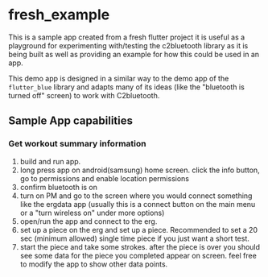 # fresh_example

This is a sample app created from a fresh flutter project it is useful as a playground for experimenting with/testing the c2bluetooth library as it is being built as well as providing an example for how this could be used in an app.

This demo app is designed in a similar way to the demo app of the `flutter_blue` library and adapts many of its ideas (like the "bluetooth is turned off" screen) to work with C2bluetooth.

## Sample App capabilities
### Get workout summary information

1. build and run app.
2. long press app on android(samsung) home screen. click the info button, go to permissions and enable location permissions
3. confirm bluetooth is on
4. turn on PM and go to the screen where you would connect something like the ergdata app (usually this is a connect button on the main menu or a "turn wireless on" under more options)
5. open/run the app and connect to the erg.
6. set up a piece on the erg and set up a piece. Recommended to set a 20 sec (minimum allowed) single time piece if you just want a short test.
7. start the piece and take some strokes. after the piece is over you should see some data for the piece you completed appear on screen. feel free to modify the app to show other data points.
